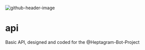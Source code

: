 ![github-header-image](https://user-images.githubusercontent.com/65788728/160951211-a4ec35fa-4d85-4ff7-b7cc-f853b8e0a777.png)
# api
Basic API, designed and coded for the @Heptagram-Bot-Project
